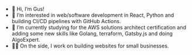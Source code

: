 - 👋 Hi, I’m Gus!
- 👀 I’m interested in web/software development in React, Python and building CI/CD pipelines with GitHub Actions.
- 🌱 I’m currently studying for the AWS solutions architect certification and adding some new skills like Golang, terraform, Gatsby.js and doing AlgoExpert.
- 👨‍💻 On the side, I work on building websites for small businesses.


<!---
- 📫 How to reach me:

[<img src="https://user-images.githubusercontent.com/68017589/210603423-ff3c83cb-f47c-4d82-a87a-5b1598c7e721.png" width="25"/> 

(https://twitter.com/Gus_Jime) [📩](recruitment@gusj.dev)
-->

